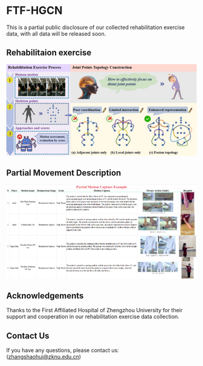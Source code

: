 # FTF-HGCN
This is a partial public disclosure of our collected rehabilitation exercise data, with all data will be released soon.

## Rehabilitaion exercise

![image](./pics/process.png)




## Partial Movement Description

![image](./pics/data.png) 



## Acknowledgements

Thanks to the First Affiliated Hospital of Zhengzhou University for their support and cooperation in our rehabilitation exercise data collection.

## Contact Us

If you have any questions, please contact us:  
(zhangshaohui@zknu.edu.cn)
